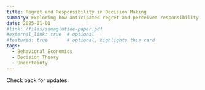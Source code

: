 ```yaml
---
title: Regret and Responsibility in Decision Making
summary: Exploring how anticipated regret and perceived responsibility shape choices under uncertainty.
date: 2025-01-01
#link: /files/semaglutide-paper.pdf
#external_link: true  # optional
#featured: true       # optional, highlights this card
tags:
  - Behavioral Economics
  - Decision Theory
  - Uncertainty
---
```


Check back for updates.